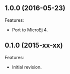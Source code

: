 ## 1.0.0 (2016-05-23)
Features:
  - Port to MicroEj 4.
  
## 0.1.0 (2015-xx-xx)
Features:
  - Initial revision.

